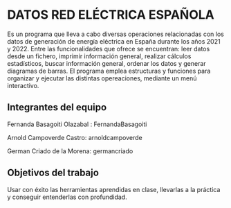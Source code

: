 # DATOS RED ELÉCTRICA ESPAÑOLA
Es un programa que lleva a cabo diversas operaciones relacionadas con los datos de generación de energía eléctrica en España durante los años 2021 y 2022. Entre las funcionalidades que ofrece se encuentran: leer datos desde un fichero, imprimir información general, realizar cálculos estadísticos, buscar información general, ordenar los datos y generar diagramas de barras. El programa emplea estructuras y funciones para organizar y ejecutar las distintas opereaciones, mediante un menú interactivo.

## Integrantes del equipo

Fernanda Basagoiti Olazabal : FernandaBasagoiti

Arnold Campoverde Castro: arnoldcampoverde

German Criado de la Morena: germancriado

## Objetivos del trabajo

Usar con éxito las herramientas aprendidas en clase, llevarlas a la práctica y conseguir entenderlas con profundidad.
